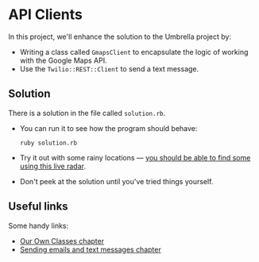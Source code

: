 # API Clients

In this project, we'll enhance the solution to the Umbrella project by:

- Writing a class called `GmapsClient` to encapsulate the logic of working with the Google Maps API.
- Use the `Twilio::REST::Client` to send a text message.

## Solution

There is a solution in the file called `solution.rb`.

- You can run it to see how the program should behave:

    ```
    ruby solution.rb
    ```
- Try it out with some rainy locations — [you should be able to find some using this live radar](https://www.rainviewer.com/weather-radar-map-live.html).
- Don't peek at the solution until you've tried things yourself.

## Useful links

Some handy links:

 - [Our Own Classes chapter](https://chapters.firstdraft.com/chapters/769)
 - [Sending emails and text messages chapter](https://chapters.firstdraft.com/chapters/848)
